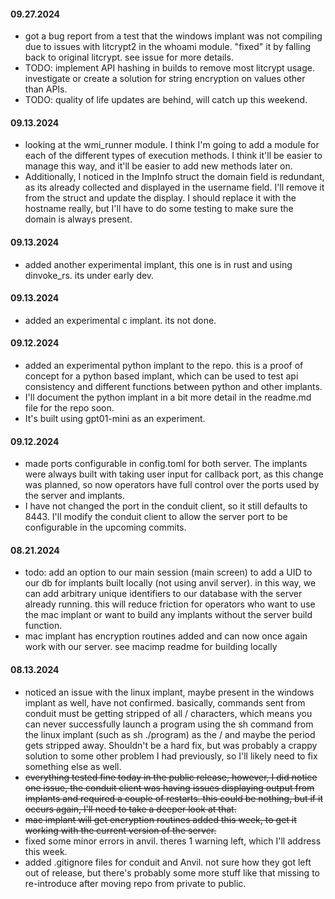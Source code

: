 #### 09.27.2024
- got a bug report from a test that the windows implant was not compiling due to issues with litcrypt2 in the whoami module. "fixed" it by falling back to original litcrypt. see issue for more details.
- TODO: implement API hashing in builds to remove most litcrypt usage. investigate or create a solution for string encryption on values other than APIs.
- TODO: quality of life updates are behind, will catch up this weekend.

#### 09.13.2024
- looking at the wmi_runner module. I think I'm going to add a module for each of the different types of execution methods. I think it'll be easier to manage this way, and it'll be easier to add new methods later on.
- Additionally, I noticed in the ImpInfo struct the domain field is redundant, as its already collected and displayed in the username field. I'll remove it from the struct and update the display. I should replace it with the hostname really, but I'll have to do some testing to make sure the domain is always present.

#### 09.13.2024
- added another experimental implant, this one is in rust and using dinvoke_rs. its under early dev.

#### 09.13.2024
- added an experimental c implant. its not done.

#### 09.12.2024
- added an experimental python implant to the repo. this is a proof of concept for a python based implant, which can be used to test api consistency and different functions between python and other implants.
- I'll document the python implant in a bit more detail in the readme.md file for the repo soon.
- It's built using gpt01-mini as an experiment.

#### 09.12.2024
 - made ports configurable in config.toml for both server. The implants were always built with taking user input for callback port, as this change was planned, so now operators have full control over the ports used by the server and implants.
 - I have not changed the port in the conduit client, so it still defaults to 8443. I'll modify the conduit client to allow the server port to be configurable in the upcoming commits.

#### 08.21.2024
- todo: add an option to our main session (main screen) to add a UID to our db for implants built locally (not using anvil server). in this way, we can add arbitrary unique identifiers to our database with the server already running. this will reduce friction for operators who want to use the mac implant or want to build any implants without the server build function.
- mac implant has encryption routines added and can now once again work with our server. see macimp readme for building locally

#### 08.13.2024
- noticed an issue with the linux implant, maybe present in the windows implant as well, have not confirmed. basically, commands sent from conduit must be getting stripped of all / characters, which means you can never successfully launch a program using the sh command from the linux implant (such as sh ./program) as the / and maybe the period gets stripped away. Shouldn't be a hard fix, but was probably a crappy solution to some other problem I had previously, so I'll likely need to fix something else as well.
- ~~everything tested fine today in the public release, however, I did notice one issue, the conduit client was having issues displaying output from implants and required a couple of restarts. this could be nothing, but if it occurs again, I'll need to take a deeper look at that.~~
- ~~mac implant will get encryption routines added this week, to get it working with the current version of the server.~~
- fixed some minor errors in anvil. theres 1 warning left, which I'll address this week.
- added .gitignore files for conduit and Anvil. not sure how they got left out of release, but there's probably some more stuff like that missing to re-introduce after moving repo from private to public.